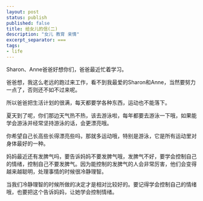 ```yaml
---
layout: post
status: publish
published: false
title: 给女儿的信(二) 
description: "女儿 教育 亲情"
excerpt_separator: ===
tags:
- life
---
```


Sharon、Anne爸爸好想你们，爸爸最近忙着学习。

爸爸想，我这么老远的跑过来工作，看不到我最爱的Sharon和Anne，当然要努力一点了，否则还不如不过来呢。

所以爸爸把生活计划的很满，每天都要学各种东西，运动也不能落下。

夏天到了呢，你们那边天气热不热，该去游泳啦，每年都要去游泳一下哦，如果能学会游泳并经常坚持游泳的话，会更漂亮哦。

你希望自己长高些长得漂亮些吗，那就多运动哦，特别是游泳，它是所有运动里对身体最好的一种。

妈妈最近还有发脾气吗，要告诉妈妈不要发脾气哦，发脾气不好，要学会控制自己的情绪，控制自己不要发脾气。因为能控制的发脾气的人会非常厉害，他们会变得越来越聪明，处理事情的时候很冷静理智。

当我们冷静理智的时候所做的决定才是相对比较好的。要记得学会控制自己的情绪哦，也要把这个告诉妈妈，让她学会控制情绪。
